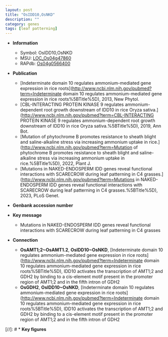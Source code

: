 ```yaml
---
layout: post
title: "OsIDD10,OsNKD"
description: ""
category: genes
tags: [leaf patterning]
---
```


* **Information**  
    + Symbol: OsIDD10,OsNKD  
    + MSU: [LOC_Os04g47860](http://rice.uga.edu/cgi-bin/ORF_infopage.cgi?orf=LOC_Os04g47860)  
    + RAPdb: [Os04g0566400](https://rapdb.dna.affrc.go.jp/locus/?name=Os04g0566400)  

* **Publication**  
    + [Indeterminate domain 10 regulates ammonium-mediated gene expression in rice roots](http://www.ncbi.nlm.nih.gov/pubmed?term=Indeterminate domain 10 regulates ammonium-mediated gene expression in rice roots%5BTitle%5D), 2013, New Phytol.
    + [CBL-INTERACTING PROTEIN KINASE 9 regulates ammonium-dependent root growth downstream of IDD10 in rice Oryza sativa.](http://www.ncbi.nlm.nih.gov/pubmed?term=CBL-INTERACTING PROTEIN KINASE 9 regulates ammonium-dependent root growth downstream of IDD10 in rice Oryza sativa.%5BTitle%5D), 2019, Ann Bot.
    + [Mutation of phytochrome B promotes resistance to sheath blight and saline-alkaline stress via increasing ammonium uptake in rice.](http://www.ncbi.nlm.nih.gov/pubmed?term=Mutation of phytochrome B promotes resistance to sheath blight and saline-alkaline stress via increasing ammonium uptake in rice.%5BTitle%5D), 2022, Plant J.
    + [Mutations in NAKED-ENDOSPERM IDD genes reveal functional interactions with SCARECROW during leaf patterning in C4 grasses.](http://www.ncbi.nlm.nih.gov/pubmed?term=Mutations in NAKED-ENDOSPERM IDD genes reveal functional interactions with SCARECROW during leaf patterning in C4 grasses.%5BTitle%5D), 2023, PLoS Genet.

* **Genbank accession number**  

* **Key message**  
    + Mutations in NAKED-ENDOSPERM IDD genes reveal functional interactions with SCARECROW during leaf patterning in C4 grasses

* **Connection**  
    + __OsAMT1;2~OsAMT1.2__, __OsIDD10~OsNKD__, [Indeterminate domain 10 regulates ammonium-mediated gene expression in rice roots](http://www.ncbi.nlm.nih.gov/pubmed?term=Indeterminate domain 10 regulates ammonium-mediated gene expression in rice roots%5BTitle%5D), IDD10 activates the transcription of AMT1;2 and GDH2 by binding to a cis-element motif present in the promoter region of AMT1;2 and in the fifth intron of GDH2
    + __OsGDH2__, __OsIDD10~OsNKD__, [Indeterminate domain 10 regulates ammonium-mediated gene expression in rice roots](http://www.ncbi.nlm.nih.gov/pubmed?term=Indeterminate domain 10 regulates ammonium-mediated gene expression in rice roots%5BTitle%5D), IDD10 activates the transcription of AMT1;2 and GDH2 by binding to a cis-element motif present in the promoter region of AMT1;2 and in the fifth intron of GDH2

[//]: # * **Key figures**  


